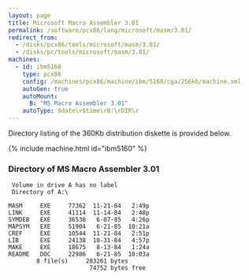 ```yaml
---
layout: page
title: Microsoft Macro Assembler 3.01
permalink: /software/pcx86/lang/microsoft/masm/3.01/
redirect_from:
  - /disks/pcx86/tools/microsoft/masm/3.01/
  - /disks/pc/tools/microsoft/masm/3.01/
machines:
  - id: ibm5160
    type: pcx86
    config: /machines/pcx86/machine/ibm/5160/cga/256kb/machine.xml
    autoGen: true
    autoMount:
      B: "MS Macro Assembler 3.01"
    autoType: $date\r$time\rB:\rDIR\r
---
```


Directory listing of the 360Kb distribution diskette is provided below.

{% include machine.html id="ibm5160" %}

### Directory of MS Macro Assembler 3.01

     Volume in drive A has no label
     Directory of A:\

    MASM     EXE     77362  11-21-84   2:49p
    LINK     EXE     41114  11-14-84   2:48p
    SYMDEB   EXE     36538   6-07-85   4:26p
    MAPSYM   EXE     51904   6-21-85  10:21a
    CREF     EXE     10544  11-21-84   2:51p
    LIB      EXE     24138  10-31-84   4:57p
    MAKE     EXE     18675   8-13-84   1:24a
    README   DOC     22986   6-21-85  10:03a
            8 file(s)     283261 bytes
                           74752 bytes free
